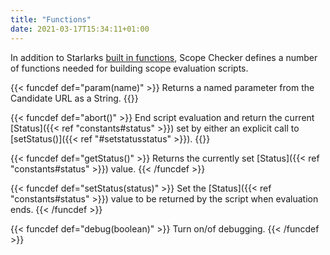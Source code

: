 ```yaml
---
title: "Functions"
date: 2021-03-17T15:34:11+01:00
---
```


In addition to Starlarks [built in functions](https://github.com/bazelbuild/starlark/blob/master/spec.md#built-in-constants-and-functions),
Scope Checker defines a number of functions needed for building scope evaluation scripts.

{{< funcdef def="param(name)" >}}
Returns a named parameter from the Candidate URL as a String.
{{</funcdef >}}

{{< funcdef def="abort()" >}}
End script evaluation and return the current [Status]({{< ref "constants#status" >}}) set by either an explicit call
to [setStatus()]({{< ref "#setstatusstatus" >}}).
{{</funcdef >}}

{{< funcdef def="getStatus()" >}}
Returns the currently set [Status]({{< ref "constants#status" >}}) value.
{{< /funcdef >}}

{{< funcdef def="setStatus(status)" >}}
Set the [Status]({{< ref "constants#status" >}}) value to be returned by the script when evaluation ends.
{{< /funcdef >}}

{{< funcdef def="debug(boolean)" >}}
Turn on/of debugging.
{{< /funcdef >}}
